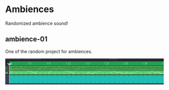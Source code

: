 # Ambiences
Randomized ambience sound!

## ambience-01
One of the random project for ambiences.

![graph](resources/ambience-01.png)
